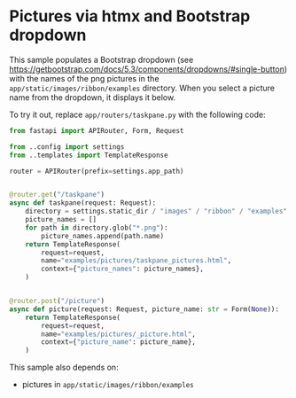 # Pictures via htmx and Bootstrap dropdown

This sample populates a Bootstrap dropdown (see https://getbootstrap.com/docs/5.3/components/dropdowns/#single-button) with the names of the png pictures in the `app/static/images/ribbon/examples` directory.
When you select a picture name from the dropdown, it displays it below.

To try it out, replace `app/routers/taskpane.py` with the following code:

```python
from fastapi import APIRouter, Form, Request

from ..config import settings
from ..templates import TemplateResponse

router = APIRouter(prefix=settings.app_path)


@router.get("/taskpane")
async def taskpane(request: Request):
    directory = settings.static_dir / "images" / "ribbon" / "examples"
    picture_names = []
    for path in directory.glob("*.png"):
        picture_names.append(path.name)
    return TemplateResponse(
        request=request,
        name="examples/pictures/taskpane_pictures.html",
        context={"picture_names": picture_names},
    )


@router.post("/picture")
async def picture(request: Request, picture_name: str = Form(None)):
    return TemplateResponse(
        request=request,
        name="examples/pictures/_picture.html",
        context={"picture_name": picture_name},
    )
```

This sample also depends on:

- pictures in `app/static/images/ribbon/examples`
